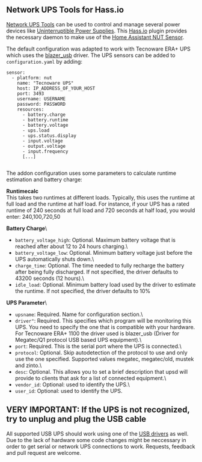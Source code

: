 ## Network UPS Tools for Hass.io

[Network UPS Tools](http://networkupstools.org/) can be used to control and manage several power devices like [Uninterruptible Power Supplies](https://en.wikipedia.org/wiki/Uninterruptible_power_supply). This [Hass.io](https://home-assistant.io/hassio/) plugin provides the necessary daemon to make use of the [Home Assistant NUT Sensor](https://home-assistant.io/components/sensor.nut/).

The default configuration was adapted to work with Tecnoware ERA+ UPS which uses the [blazer_usb](https://networkupstools.org/docs/man/blazer_usb.html) driver. The UPS sensors can be added to `configuration.yaml` by adding:


```
sensor:
  - platform: nut
    name: "Tecnoware UPS"
    host: IP_ADDRESS_OF_YOUR_HOST
    port: 3493
    username: USERNAME
    password: PASSWORD
    resources:
      - battery.charge
      - battery.runtime
      - battery.voltage
      - ups.load
      - ups.status.display
      - input.voltage
      - output.voltage
      - input.frequency
      [...]


```
The addon configuration uses some parameters to calculate runtime estimation and battery charge:

**Runtimecalc**\
This takes two runtimes at different loads. Typically, this uses the runtime at full load and the runtime at half load. For instance, if your UPS has a rated runtime of 240 seconds at full load and 720 seconds at half load, you would enter: 240,100,720,50

**Battery Charge**\
- `battery_voltage_high`: Optional. Maximum battery voltage that is reached after about 12 to 24 hours charging.\
- `battery_voltage_low`: Optional. Minimum battery voltage just before the UPS automatically shuts down.\
- `charge_time`: Optional. The time needed to fully recharge the battery after being fully discharged. If not specified, the driver defaults to 43200 seconds (12 hours).\
- `idle_load`: Optional. Minimum battery load used by the driver to estimate the runtime. If not specified, the driver defaults to 10%

**UPS Parameter**\
- `upsname`: Required. Name for configuration section.\
- `driver"`: Required. This specifies which program will be monitoring this UPS. You need to specify the one that is compatible with your hardware. For Tecnoware ERA+ 1100 the driver used is blazer_usb (Driver for Megatec/Q1 protocol USB based UPS equipment).\
- `port`: Required. This is the serial port where the UPS is connected.\
- `protocol`: Optional. Skip autodetection of the protocol to use and only use the one specified. Supported values megatec, megatec/old, mustek and zinto.\
- `desc`: Optional. This allows you to set a brief description that upsd will provide to clients that ask for a list of connected equipment.\
- `vendor_id`: Optional: used to identify the UPS.\
- `user_id`: Optional: used to identify the UPS.

## VERY IMPORTANT: If the UPS is not recognized, try to unplug and plug the USB cable

All supported USB UPS should work using one of the [USB drivers](http://networkupstools.org/stable-hcl.html) as well. Due to the lack of hardware some code changes might be neccessary in order to get serial or network UPS connections to work. Requests, feedback and pull request are welcome.
